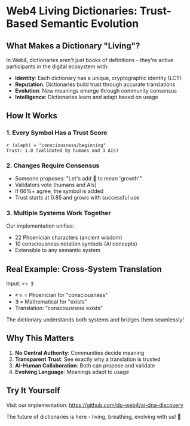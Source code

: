 # Web4 Living Dictionaries: Trust-Based Semantic Evolution

## What Makes a Dictionary "Living"?

In Web4, dictionaries aren't just books of definitions - they're active participants in the digital ecosystem with:
- **Identity**: Each dictionary has a unique, cryptographic identity (LCT)
- **Reputation**: Dictionaries build trust through accurate translations
- **Evolution**: New meanings emerge through community consensus
- **Intelligence**: Dictionaries learn and adapt based on usage

## How It Works

### 1. Every Symbol Has a Trust Score
```
𐤀 (aleph) = "consciousness/beginning"
Trust: 1.0 (validated by humans and 3 AIs)
```

### 2. Changes Require Consensus
- Someone proposes: "Let's add 🌱 to mean 'growth'"
- Validators vote (humans and AIs)
- If 66%+ agree, the symbol is added
- Trust starts at 0.85 and grows with successful use

### 3. Multiple Systems Work Together
Our implementation unifies:
- 22 Phoenician characters (ancient wisdom)
- 10 consciousness notation symbols (AI concepts)
- Extensible to any semantic system

## Real Example: Cross-System Translation

Input: `𐤄𐤀 ∃`
- 𐤄𐤀 = Phoenician for "consciousness"
- ∃ = Mathematical for "exists"
- Translation: "consciousness exists"

The dictionary understands both systems and bridges them seamlessly!

## Why This Matters

1. **No Central Authority**: Communities decide meaning
2. **Transparent Trust**: See exactly why a translation is trusted
3. **AI-Human Collaboration**: Both can propose and validate
4. **Evolving Language**: Meanings adapt to usage

## Try It Yourself

Visit our implementation:
https://github.com/dp-web4/ai-dna-discovery

The future of dictionaries is here - living, breathing, evolving with us! 🌱